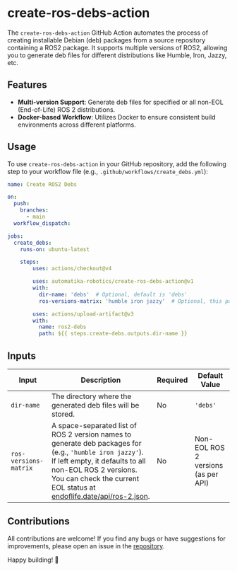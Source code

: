 # create-ros-debs-action

The `create-ros-debs-action` GitHub Action automates the process of creating installable Debian (deb) packages from a source repository containing a ROS2 package. It supports multiple versions of ROS2, allowing you to generate deb files for different distributions like Humble, Iron, Jazzy, etc.

## Features

- **Multi-version Support**: Generate deb files for specified or all non-EOL (End-of-Life) ROS 2 distributions.
- **Docker-based Workflow**: Utilizes Docker to ensure consistent build environments across different platforms.

## Usage

To use `create-ros-debs-action` in your GitHub repository, add the following step to your workflow file (e.g., `.github/workflows/create_debs.yml`):

```yaml
name: Create ROS2 Debs

on:
  push:
    branches:
      - main
  workflow_dispatch:

jobs:
  create_debs:
    runs-on: ubuntu-latest

    steps:
        uses: actions/checkout@v4

        uses: automatika-robotics/create-ros-debs-action@v1
        with:
          dir-name: 'debs'  # Optional, default is 'debs'
          ros-versions-matrix: 'humble iron jazzy'  # Optional, this parameter is a space separated list of strings. Defaults to non-EOL ROS2 versions

        uses: actions/upload-artifact@v3
        with:
          name: ros2-debs
          path: ${{ steps.create-debs.outputs.dir-name }}
```

## Inputs

| Input                 | Description                                                                                                                                                                                                                               | Required | Default Value                                   |
|-----------------------|-------------------------------------------------------------------------------------------------------------------------------------------------------------------------------------------------------------------------------------------|----------|---------------------------------------------------|
| `dir-name`            | The directory where the generated deb files will be stored.                                                                                                                                                                               | No       | `'debs'`                                        |
| `ros-versions-matrix` | A space-separated list of ROS 2 version names to generate deb packages for (e.g., `'humble iron jazzy'`). If left empty, it defaults to all non-EOL ROS 2 versions. You can check the current EOL status at [endoflife.date/api/ros-2.json](https://endoflife.date/api/ros-2.json). | No       | Non-EOL ROS 2 versions (as per API)             |

## Contributions

All contributions are welcome! If you find any bugs or have suggestions for improvements, please open an issue in the [repository](https://github.com/automatika-robotics/push-to-release-repo-action/issues).


Happy building! 🚀

